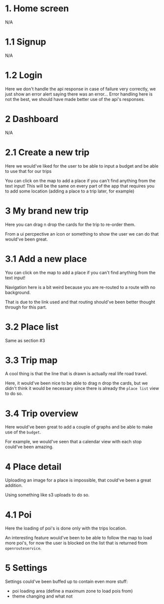 # 1. Home screen

N/A

# 1.1 Signup

N/A

# 1.2 Login

Here we don't handle the api response in case of failure very correctly, we just show an error alert saying there was an error...
Error handling here is not the best, we should have made better use of the api's responses.

# 2 Dashboard

N/A


# 2.1 Create a new trip

Here we would've liked for the user to be able to input a budget and be able to use that for our trips

You can click on the map to add a place if you can't find anything from the text input!
This will be the same on every part of the app that requires you to add some location (adding a place to a trip later, for example)

# 3 My brand new trip

Here you can drag n drop the cards for the trip to re-order them.

From a ui percpective an icon or something to show the user we can do that would've been great.

# 3.1 Add a new place

You can click on the map to add a place if you can't find anything from the text input!

Navigation here is a bit weird because you are re-routed to a route with no background.

That is due to the link used and that routing should've been better thought through for this part.

# 3.2 Place list

Same as section #3

# 3.3 Trip map

A cool thing is that the line that is drawn is actually real life road travel.

Here, it would've been nice to be able to drag n drop the cards, but we didn't think it would be necessary since there is already the `place list` view to do so.

# 3.4 Trip overview

Here would've been great to add a couple of graphs and be able to make use of the `budget`.

For example, we would've seen that a calendar view with each stop could've been amazing.

# 4 Place detail

Uploading an image for a place is impossible, that could've been a great addition.

Using something like s3 uploads to do so.

# 4.1 Poi

Here the loading of poi's is done only with the trips location.

An interesting feature would've been to be able to follow the map to load more poi's, for now the user is blocked on the list that is returned from `openrouteservice`.

# 5 Settings

Settings could've been buffed up to contain even more stuff:
- poi loading area (define a maximum zone to load pois from)
- theme changing and what not
